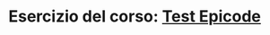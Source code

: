 # Esercizio del corso: [Test Epicode](https://filipposcr.github.io/Novembre23-RicostruzioneAppEpicode/)
